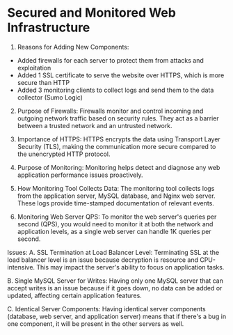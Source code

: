 # Secured and Monitored Web Infrastructure

1. Reasons for Adding New Components:
- Added firewalls for each server to protect them from attacks and exploitation
- Added 1 SSL certificate to serve the website over HTTPS, which is more secure than HTTP
- Added 3 monitoring clients to collect logs and send them to the data collector (Sumo Logic)

2. Purpose of Firewalls:
Firewalls monitor and control incoming and outgoing network traffic based on security rules. They act as a barrier between a trusted network and an untrusted network.

3. Importance of HTTPS:
HTTPS encrypts the data using Transport Layer Security (TLS), making the communication more secure compared to the unencrypted HTTP protocol.

4. Purpose of Monitoring:
Monitoring helps detect and diagnose any web application performance issues proactively.

5. How Monitoring Tool Collects Data:
The monitoring tool collects logs from the application server, MySQL database, and Nginx web server. These logs provide time-stamped documentation of relevant events.

6. Monitoring Web Server QPS:
To monitor the web server's queries per second (QPS), you would need to monitor it at both the network and application levels, as a single web server can handle 1K queries per second.

Issues:
A. SSL Termination at Load Balancer Level:
Terminating SSL at the load balancer level is an issue because decryption is resource and CPU-intensive. This may impact the server's ability to focus on application tasks.

B. Single MySQL Server for Writes:
Having only one MySQL server that can accept writes is an issue because if it goes down, no data can be added or updated, affecting certain application features.

C. Identical Server Components:
Having identical server components (database, web server, and application server) means that if there's a bug in one component, it will be present in the other servers as well.
